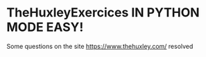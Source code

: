# TheHuxleyExercices IN PYTHON MODE EASY!
 Some questions on the site https://www.thehuxley.com/ resolved
